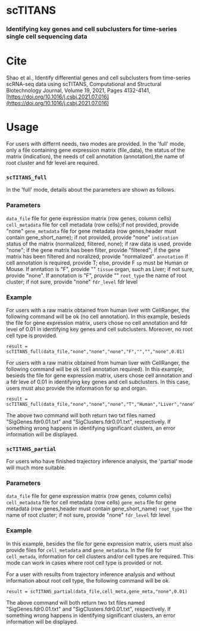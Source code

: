 # scTITANS
### Identifying key genes and cell subclusters for time-series single cell sequencing data
# Cite
Shao et al., Identify differential genes and cell subclusters from time-series scRNA-seq data using scTITANS, Computational and Structural Biotechnology Journal, Volume 19, 2021, Pages 4132-4141, [https://doi.org/10.1016/j.csbj.2021.07.016](https://doi.org/10.1016/j.csbj.2021.07.016)

# Usage
For users with differnt needs, two modes are provided. In the 'full' mode, only a file containing gene expression matrix (file_data), the status of the matrix (indication), the needs of cell annotation (annotation),the name of root cluster and fdr level are required.

### `scTITANS_full`
In the 'full' mode, details about the parameters are shown as follows.
### Parameters
`data_file` file for gene expression matrix (row genes, column cells)
`cell_metadata` file for cell metadata (row cells);if not provided, provide "none" 
`gene_metadata` file for gene metadata (row genes,header must contain gene_short_name); if not provided, provide "none" 
`indication` status of the matrix (normalized, filtered, none); if raw data is used, provide "none"; if the gene matrix has been filter, provide "filtered"; if the gene matrix has been filtered and noralized, provide "normalized".
`annotation` if cell annotation is required, provide T; else, provide F
`sp` must be Human or Mouse. If anntation is "F", provide ""
`tissue` organ, such as Liver; if not sure, provide "none". If annotation is "F", provide ""
`root_type` the name of root cluster; if not sure, provide "none"
`fdr_level` fdr level

### Example

For users with a raw matrix obtained from human liver with CellRanger, the following command will be ok (no cell annotation). 
In this example, besieds the file for gene expression matrix, users chose no cell annotation and fdr level of 0.01 in identifying key genes and cell subclusters. Moreover, no root cell type is provided.

```
result = scTITANS_full(data_file,"none","none","none","F","","","none",0.01)
```

For users with a raw matrix obtained from human liver with CellRanger, the following command will be ok (cell annotation required). 
In this example, besieds the file for gene expression matrix, users chose cell annotation and a fdr leve of 0.01 in identifying key genes and cell subclusters. 
In this case, users must also provide the information for sp and organ.

```
result = scTITANS_full(data_file,"none","none","none","T","Human","Liver","none",0.01)
```

The above two command will both return two txt files named "SigGenes.fdr0.01.txt" and "SigClusters.fdr0.01.txt", respectively. If something wrong happens in identifying significant clusters, an error information will be displayed.

### `scTITANS_partial`
For users who have finished trajectory inference analysis, the 'partial' mode will much more suitable.
### Parameters
`data_file` file for gene expression matrix (row genes, column cells)
`cell_metadata` file for cell metadata (row cells) 
`gene_meta` file for gene metadata (row genes,header must contain gene_short_name) 
`root_type` the name of root cluster; if not sure, provide "none"
`fdr_level` fdr level

### Example
In this example, besides the file for gene expression matrix, users must also provide files for `cell_metadata` and `gene_metadata`. In the file for `cell_metada`, information for cell clusters and/or cell types are required.
This mode can work in cases where root cell type is provided or not. 

For a user with results from trajectory inference analysis and without information about root cell type, the following command will be ok. 
```
result = scTITANS_partial(data_file,cell_meta,gene_meta,"none",0.01)
```

The above command will both return two txt files named "SigGenes.fdr0.01.txt" and "SigClusters.fdr0.01.txt", respectively. If something wrong happens in identifying significant clusters, an error information will be displayed.
